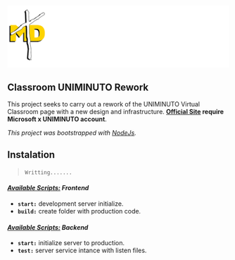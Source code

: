 
![Alt text](./Content/logo.png)

## Classroom UNIMINUTO Rework

This project seeks to carry out a rework of the UNIMINUTO Virtual Classroom page with a new design and infrastructure. **[Official Site](https://aula01.uniminuto.edu/) require Microsoft x UNIMINUTO account**.

*This project was bootstrapped with [NodeJs](https://nodejs.org/es).*

## Instalation

> `Writting.......`

#### *<u>Available Scripts:</u> Frontend*

- **`start:`** development server initialize.
- **`build:`** create folder with production code.

#### *<u>Available Scripts:</u> Backend*

- **`start:`** initialize server to production.
- **`test:`** server service intance with listen files.

